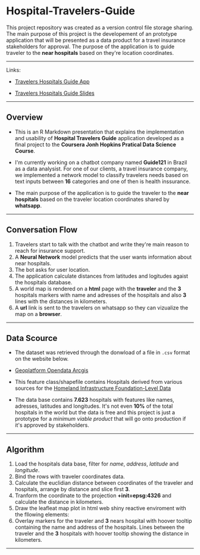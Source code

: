 # Hospital-Travelers-Guide

This project repository was created as a version control file storage sharing. The main purpose of this project is the developement of an prototype application that will be presented as a data product for a travel insurance stakeholders for approval. The purpose of the application is to guide traveler to the __near hospitals__ based on they're location coordinates.

***

Links:

* [Travelers Hospitals Guide App](https://loes.shinyapps.io/travelers_hospitals_guide_app/)

* [Travelers Hospitals Guide Slides](https://loes.shinyapps.io/travelers_hospitals_guide_press/#1)

***

## Overview

* This is an R Markdown presentation that explains the implementation and usability of __Hospital Travelers Guide__ application developed as a final project to the __Coursera Jonh Hopkins Pratical Data Science Course__.

* I'm currently working on a chatbot company named __Guide121__ in Brazil as a data analysist. For one of our clients, a travel insurance company, we implemented a network model to classify travelers needs based on text inputs between __16__ categories and one of then is health inssurance.

* The main purpose of the application is to guide the traveler to the __near hospitals__ based on the traveler location coordinates shared by __whatsapp__.

***

## Conversation Flow

1. Travelers start to talk with the chatbot and write they're main reason to reach for insurance support.
2. A __Neural Network__ model predicts that the user wants information about near hospitals.
3. The bot asks for user location.
4. The application calculate distances from latitudes and logitudes agaist the hospitals database.
5. A world map is rendered on a __html__ page with the __traveler__ and the __3__ hospitals markers with name and adresses of the hospitals and also __3__ lines with the distances in kilometers.
6. A __url__ link is sent to the travelers on whatsapp so they can vizualize the map on a __browser__.

***

## Data Scource

* The dataset was retrieved through the donwload of a file in `.csv` format on the website below.

* [Geoplatform Opendata Arcgis](https://hifld-geoplatform.opendata.arcgis.com/datasets/6ac5e325468c4cb9b905f1728d6fbf0f_0/explore?location=36.946719%2C64.325615%2C4.00)

* This feature class/shapefile contains Hospitals derived from various sources for the [Homeland Infrastructure Foundation-Level Data](https://gii.dhs.gov/HIFLD)
  
* The data base contains __7.623__ hospitals with features like names, adresses, latitudes and longitudes. It's not even __10%__ of the total hospitals in the world but the data is free and this project is just a prototype for a _minimum viable product_ that will go onto production if it's approved by stakeholders.

***

## Algorithm

1. Load the hospitals data base, filter for _name_, _address_, _latitude_ and _longitude_.
2. Bind the rows with traveler coordinates data.
3. Calculate the euclidian distance between coordinates of the traveler and hospitals, arrange by distance and slice first __3__.
4. Tranform the coordinate to the projection __+init=epsg:4326__ and calculate the distance in kilometers.
5. Draw the leafleat map plot in html web shiny reactive enviroment with the fllowing elements:
6. Overlay markers for the traveler and __3__ nears hospital with hoover tooltip containing the name and address of the hospitals. Lines between the traveler and the __3__ hospitals with hoover tooltip showing the distance in kilometers. 

***
